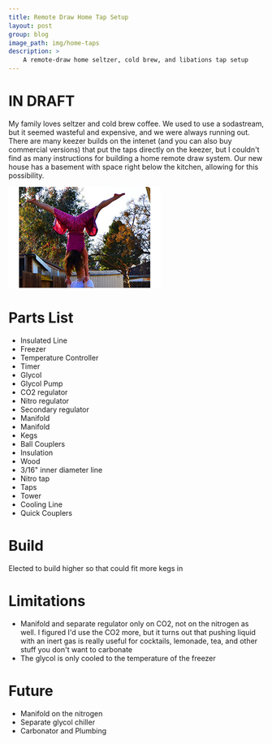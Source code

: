 ```yaml
---
title: Remote Draw Home Tap Setup
layout: post
group: blog
image_path: img/home-taps
description: >
    A remote-draw home seltzer, cold brew, and libations tap setup
---
```


# IN DRAFT

My family loves seltzer and cold brew coffee. We used to use a sodastream, but it seemed wasteful and expensive, and we were always running out. There are many keezer builds on the intenet (and you can also buy commercial versions) that put the taps directly on the keezer, but I couldn't find as many instructions for building a home remote draw system. Our new house has a basement with space right below the kitchen, allowing for this possibility.

<img src="/img/home-taps/home-taps-thumb.jpg">

# Parts List

* Insulated Line
* Freezer
* Temperature Controller
* Timer
* Glycol
* Glycol Pump
* CO2 regulator
* Nitro regulator
* Secondary regulator
* Manifold
* Manifold
* Kegs
* Ball Couplers
* Insulation
* Wood
* 3/16" inner diameter line
* Nitro tap
* Taps
* Tower
* Cooling Line
* Quick Couplers

# Build
Elected to build higher so that could fit more kegs in

# Limitations
* Manifold and separate regulator only on CO2, not on the nitrogen as well. I figured I'd use the CO2 more, but it turns out that pushing liquid with an inert gas is really useful for cocktails, lemonade, tea, and other stuff you don't want to carbonate
* The glycol is only cooled to the temperature of the freezer

# Future
* Manifold on the nitrogen
* Separate glycol chiller
* Carbonator and Plumbing
